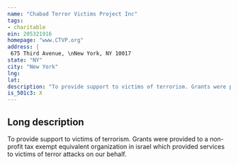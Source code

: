 ```yaml
---
name: "Chabad Terror Victims Project Inc"
tags:
- charitable
ein: 205321916
homepage: "www.CTVP.org"
address: |
 675 Third Avenue, \nNew York, NY 10017
state: "NY"
city: "New York"
lng: 
lat: 
description: "To provide support to victims of terrorism. Grants were provided to a non-profit tax exempt equivalent organization in israel which provided services to victims of terror attacks on our behalf. "
is_501c3: X
---
```


## Long description

To provide support to victims of terrorism. Grants were provided to a non-profit tax exempt equivalent organization in israel which provided services to victims of terror attacks on our behalf. 
